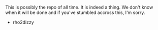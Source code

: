 This is possibly the repo of all time. It is indeed a thing. We don't know when it will be done and if you've stumbled accross this, I'm sorry. 
- rho2dizzy
